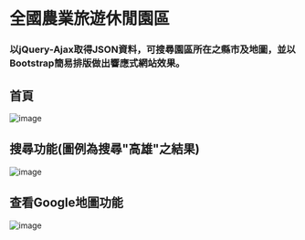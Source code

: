 # 全國農業旅遊休閒園區

### 以jQuery-Ajax取得JSON資料，可搜尋園區所在之縣市及地圖，並以Bootstrap簡易排版做出響應式網站效果。

## 首頁
![image](https://user-images.githubusercontent.com/113997297/195178020-6038b729-319c-47d9-9a75-7ba28a4e1bac.png)

## 搜尋功能(圖例為搜尋"高雄"之結果)
![image](https://user-images.githubusercontent.com/113997297/195178183-eebda083-f8a1-43d9-b6da-f97a992b7986.png)

## 查看Google地圖功能
![image](https://user-images.githubusercontent.com/113997297/195178469-10e5c857-a0f1-4dd9-a19e-cddb3a8e7da9.png)
